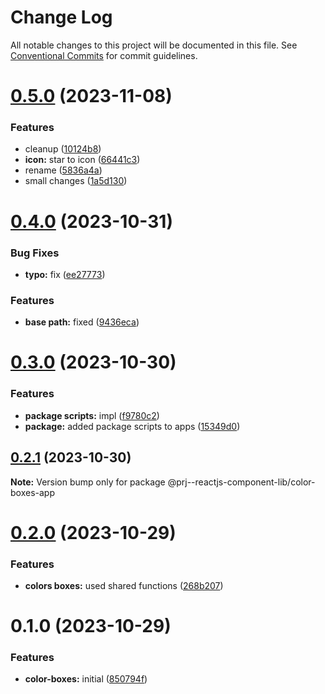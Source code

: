 # Change Log

All notable changes to this project will be documented in this file.
See [Conventional Commits](https://conventionalcommits.org) for commit guidelines.

# [0.5.0](https://github.com/paulAlexSerban/prj--reactjs-component-lib/compare/@prj--reactjs-component-lib/color-boxes-app@0.4.0...@prj--reactjs-component-lib/color-boxes-app@0.5.0) (2023-11-08)

### Features

-   cleanup ([10124b8](https://github.com/paulAlexSerban/prj--reactjs-component-lib/commit/10124b85d9260ac3c1f12243dfd224e15f2ff101))
-   **icon:** star to icon ([66441c3](https://github.com/paulAlexSerban/prj--reactjs-component-lib/commit/66441c346c41da6de5139894558be64060a0206c))
-   rename ([5836a4a](https://github.com/paulAlexSerban/prj--reactjs-component-lib/commit/5836a4a438310a321ee9024971f3d58e9d2bb23c))
-   small changes ([1a5d130](https://github.com/paulAlexSerban/prj--reactjs-component-lib/commit/1a5d13041cf20d26020764e5df258eec0a23dc3f))

# [0.4.0](https://github.com/paulAlexSerban/prj--reactjs-component-lib/compare/@prj--reactjs-component-lib/color-boxes-app@0.3.0...@prj--reactjs-component-lib/color-boxes-app@0.4.0) (2023-10-31)

### Bug Fixes

-   **typo:** fix ([ee27773](https://github.com/paulAlexSerban/prj--reactjs-component-lib/commit/ee27773d297f6e7b332133693b4ea252f3fbeeff))

### Features

-   **base path:** fixed ([9436eca](https://github.com/paulAlexSerban/prj--reactjs-component-lib/commit/9436ecafd5addb266153737a53f95922733b9a63))

# [0.3.0](https://github.com/paulAlexSerban/prj--reactjs-component-lib/compare/@prj--reactjs-component-lib/color-boxes-app@0.2.1...@prj--reactjs-component-lib/color-boxes-app@0.3.0) (2023-10-30)

### Features

-   **package scripts:** impl ([f9780c2](https://github.com/paulAlexSerban/prj--reactjs-component-lib/commit/f9780c2896d185c8adf83f5af0782939e799b430))
-   **package:** added package scripts to apps ([15349d0](https://github.com/paulAlexSerban/prj--reactjs-component-lib/commit/15349d0e3d3eac4222a99a42b28d4d67b764557f))

## [0.2.1](https://github.com/paulAlexSerban/prj--reactjs-component-lib/compare/@prj--reactjs-component-lib/color-boxes-app@0.2.0...@prj--reactjs-component-lib/color-boxes-app@0.2.1) (2023-10-30)

**Note:** Version bump only for package @prj--reactjs-component-lib/color-boxes-app

# [0.2.0](https://github.com/paulAlexSerban/prj--reactjs-component-lib/compare/@prj--reactjs-component-lib/color-boxes-app@0.1.0...@prj--reactjs-component-lib/color-boxes-app@0.2.0) (2023-10-29)

### Features

-   **colors boxes:** used shared functions ([268b207](https://github.com/paulAlexSerban/prj--reactjs-component-lib/commit/268b2070e63daf3edfe30418dff6a7964921607e))

# 0.1.0 (2023-10-29)

### Features

-   **color-boxes:** initial ([850794f](https://github.com/paulAlexSerban/prj--reactjs-component-lib/commit/850794f60ef180d0d9f12935ee68ea06b8f1356c))
